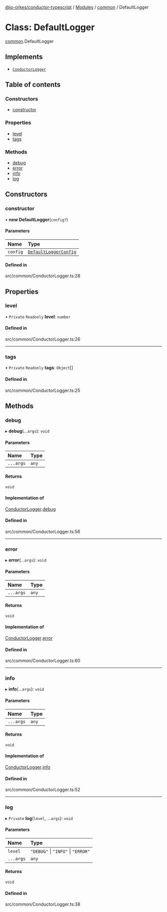 [@io-orkes/conductor-typescript](../README.md) / [Modules](../modules.md) / [common](../modules/common.md) / DefaultLogger

# Class: DefaultLogger

[common](../modules/common.md).DefaultLogger

## Implements

- [`ConductorLogger`](../interfaces/common.ConductorLogger.md)

## Table of contents

### Constructors

- [constructor](common.DefaultLogger.md#constructor)

### Properties

- [level](common.DefaultLogger.md#level)
- [tags](common.DefaultLogger.md#tags)

### Methods

- [debug](common.DefaultLogger.md#debug)
- [error](common.DefaultLogger.md#error)
- [info](common.DefaultLogger.md#info)
- [log](common.DefaultLogger.md#log)

## Constructors

### constructor

• **new DefaultLogger**(`config?`)

#### Parameters

| Name | Type |
| :------ | :------ |
| `config` | [`DefaultLoggerConfig`](../interfaces/common.DefaultLoggerConfig.md) |

#### Defined in

src/common/ConductorLogger.ts:28

## Properties

### level

• `Private` `Readonly` **level**: `number`

#### Defined in

src/common/ConductorLogger.ts:26

___

### tags

• `Private` `Readonly` **tags**: `Object`[]

#### Defined in

src/common/ConductorLogger.ts:25

## Methods

### debug

▸ **debug**(...`args`): `void`

#### Parameters

| Name | Type |
| :------ | :------ |
| `...args` | `any` |

#### Returns

`void`

#### Implementation of

[ConductorLogger](../interfaces/common.ConductorLogger.md).[debug](../interfaces/common.ConductorLogger.md#debug)

#### Defined in

src/common/ConductorLogger.ts:56

___

### error

▸ **error**(...`args`): `void`

#### Parameters

| Name | Type |
| :------ | :------ |
| `...args` | `any` |

#### Returns

`void`

#### Implementation of

[ConductorLogger](../interfaces/common.ConductorLogger.md).[error](../interfaces/common.ConductorLogger.md#error)

#### Defined in

src/common/ConductorLogger.ts:60

___

### info

▸ **info**(...`args`): `void`

#### Parameters

| Name | Type |
| :------ | :------ |
| `...args` | `any` |

#### Returns

`void`

#### Implementation of

[ConductorLogger](../interfaces/common.ConductorLogger.md).[info](../interfaces/common.ConductorLogger.md#info)

#### Defined in

src/common/ConductorLogger.ts:52

___

### log

▸ `Private` **log**(`level`, ...`args`): `void`

#### Parameters

| Name | Type |
| :------ | :------ |
| `level` | ``"DEBUG"`` \| ``"INFO"`` \| ``"ERROR"`` |
| `...args` | `any` |

#### Returns

`void`

#### Defined in

src/common/ConductorLogger.ts:38
